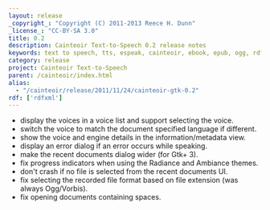 ```yaml
---
layout: release
_copyright_: "Copyright (C) 2011-2013 Reece H. Dunn"
_license_: "CC-BY-SA 3.0"
title: 0.2
description: Cainteoir Text-to-Speech 0.2 release notes
keywords: text to speech, tts, espeak, cainteoir, ebook, epub, ogg, rdf, metadata, gnome, gtk
category: release
project: Cainteoir Text-to-Speech
parent: /cainteoir/index.html
alias:
  - "/cainteoir/release/2011/11/24/cainteoir-gtk-0.2"
rdf: ['rdfxml']
---
```


*  display the voices in a voice list and support selecting the voice.
*  switch the voice to match the document specified language if different.
*  show the voice and engine details in the information/metadata view.
*  display an error dialog if an error occurs while speaking.
*  make the recent documents dialog wider (for Gtk+ 3).
*  fix progress indicators when using the Radiance and Ambiance themes.
*  don't crash if no file is selected from the recent documents UI.
*  fix selecting the recorded file format based on file extension (was always Ogg/Vorbis).
*  fix opening documents containing spaces.
